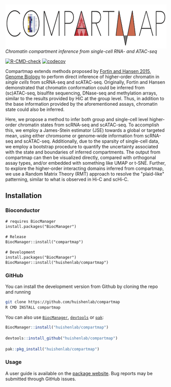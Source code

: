 ## <img src="man/figures/compartmap_logo.png" align="right" height="138" style="float:right; height:138px;"/>

*Chromatin compartment inference from single-cell RNA- and ATAC-seq*

<!-- badges: start -->
[![R-CMD-check](https://github.com/huishenlab/compartmap/actions/workflows/R-CMD-check.yaml/badge.svg)](https://github.com/huishenlab/compartmap/actions/workflows/R-CMD-check.yaml)
[![codecov](https://codecov.io/gh/huishenlab/compartmap/graph/badge.svg?token=Tibqy2orOp)](https://codecov.io/gh/huishenlab/compartmap)
<!-- badges: end -->

Compartmap extends methods proposed by [Fortin and Hansen 2015, Genome
Biology](https://genomebiology.biomedcentral.com/articles/10.1186/s13059-015-0741-y)
to perform direct inference of higher-order chromatin in _single cells_ from
scRNA-seq and scATAC-seq. Originally, Fortin and Hansen demonstrated that
chromatin conformation could be inferred from (sc)ATAC-seq, bisulfite
sequencing, DNase-seq and methylation arrays, similar to the results provided by
HiC at the group level. Thus, in addition to the base information provided by
the aforementioned assays, chromatin state could also be inferred.

Here, we propose a method to infer both group and single-cell level higher-order
chromatin states from scRNA-seq and scATAC-seq. To accomplish this, we employ a
James-Stein estimator (JSE) towards a global or targeted mean, using either
chromsome or genome-wide information from scRNA-seq and scATAC-seq.
Additionally, due to the sparsity of single-cell data, we employ a bootstrap
procedure to quantify the uncertainty associated with the state and boundaries
of inferred compartments. The output from compartmap can then be visualized
directly, compared with orthogonal assay types, and/or embedded with something
like UMAP or t-SNE. Further, to explore the higher-order interacting domains
inferred from compartmap, we use a Random Matrix Theory (RMT) approach to
resolve the "plaid-like" patterning, similar to what is observed in Hi-C and
scHi-C.

## Installation

### Bioconductor

```
# requires BiocManager
install.packages("BiocManager")

# Release
BiocManager::install("compartmap")

# Development
install.packages("BiocManager")
BiocManager::install("huishenlab/compartmap")
```

### GitHub

You can install the development version from Github by cloning the repo and
running

```bash
git clone https://github.com/huishenlab/compartmap
R CMD INSTALL compartmap
```

You can also use [`BiocManager`](https://bioconductor.github.io/BiocManager/),
[`devtools`](https://devtools.r-lib.org/) or [`pak`](https://pak.r-lib.org/):

```r
BiocManager::install("huishenlab/compartmap")

devtools::install_github("huishenlab/compartmap")

pak::pkg_install("huishenlab/compartmap")
```

### Usage

A user guide is available on the [package website](https://huishenlab.github.io/compartmap).
Bug reports may be submitted through GitHub issues.
